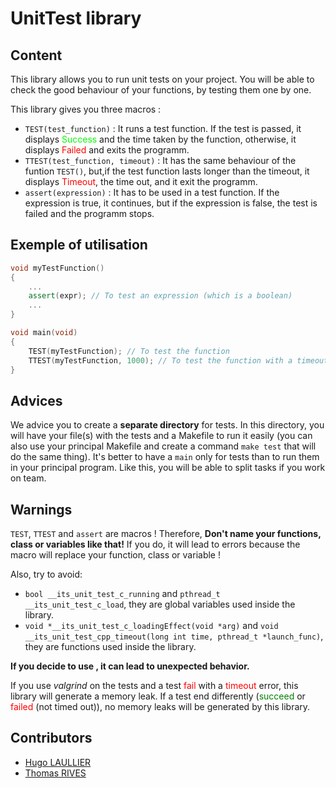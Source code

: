 # UnitTest library

## Content
This library allows you to run unit tests on your project. You will be able to check the good behaviour of your functions, by testing them one by one. 

This library gives you three macros :
- `TEST(test_function)` : It runs a test function. If the test is passed, it displays <span style="color: rgb(0,255,0)">Success</span> and the time taken by the function, otherwise, it displays <span style="color: rgb(255,0 ,0)">Failed</span> and exits the programm. 
- `TTEST(test_function, timeout)` : It has the same behaviour of the funtion `TEST()`, but,if the test function lasts longer than the timeout, it displays <span style="color: rgb(255,0 ,0)">Timeout</span>, the time out, and it exit the programm.
- `assert(expression)` : It has to be used in a test function. If the expression is true, it continues, but if the expression is false, the test is failed and the programm stops.




## Exemple of utilisation

```cpp
void myTestFunction()
{
    ...
    assert(expr); // To test an expression (which is a boolean)
    ...
}

void main(void)
{
    TEST(myTestFunction); // To test the function
    TTEST(myTestFunction, 1000); // To test the function with a timeout (here, the function must finish in 1 second maximum)
}
```


## Advices

We advice you to create a **separate directory** for tests. In this directory, you will have your file(s) with the tests and a Makefile to run it easily (you can also use your principal Makefile and create a command `make test` that will do the same thing). It's better to have a `main` only for tests than to run them in your principal program. Like this, you will be able to split tasks if you work on team.

## Warnings

`TEST`, `TTEST` and `assert` are macros ! Therefore, **Don't name your functions, class or variables like that!** If you do, it will lead to errors because the macro will replace your function, class or variable !

Also, try to avoid:
- `bool __its_unit_test_c_running` and `pthread_t __its_unit_test_c_load`, they are global variables used inside the library.
- `void *__its_unit_test_c_loadingEffect(void *arg)` and `void __its_unit_test_cpp_timeout(long int time, pthread_t *launch_func)`, they are functions used inside the library.

**If you decide to use , it can lead to unexpected behavior.**

If you use *valgrind* on the tests and a test <span style="color: red">fail</span> with a <span style="color: red">timeout</span> error, this library will generate a memory leak. If a test end differently (<span style="color: green">succeed</span> or <span style="color: red">failed</span> (not timed out)), no memory leaks will be generated by this library.

## Contributors
- [Hugo LAULLIER](https://github.com/HugoLaullier)
- [Thomas RIVES](https://github.com/ThomasRives)
